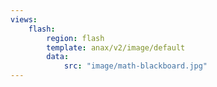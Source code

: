 ```yaml
---
views:
    flash:
        region: flash
        template: anax/v2/image/default
        data:
            src: "image/math-blackboard.jpg"
---
```

